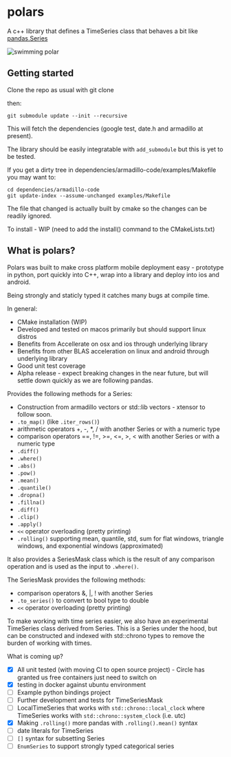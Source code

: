 # polars
A c++ library that defines a TimeSeries class that behaves a bit like [pandas.Series](http://pandas.pydata.org/pandas-docs/stable/generated/pandas.Series.html)

![swimming polar](http://cache.lovethispic.com/uploaded_images/247072-Swimming-Polar-Bear.jpg "Swimming Polar Bear")


## Getting started

Clone the repo as usual with git clone <url>

then:

```
git submodule update --init --recursive
```

This will fetch the dependencies (google test, date.h and armadillo at present).

The library should be easily integratable with `add_submodule` but this is yet to be tested.

If you get a dirty tree in dependencies/armadillo-code/examples/Makefile you may want to:

```
cd dependencies/armadillo-code
git update-index --assume-unchanged examples/Makefile
```

The file that changed is actually built by cmake so the changes can be readily ignored.

To install - WIP (need to add the install() command to the CMakeLists.txt)

## What is polars?

Polars was built to make cross platform mobile deployment easy - prototype in python, port quickly into C++, wrap into a library and deploy into ios and android.

Being strongly and staticly typed it catches many bugs at compile time.

In general:
* CMake installation (WIP)
* Developed and tested on macos primarily but should support linux distros
* Benefits from Accellerate on osx and ios through underlying library
* Benefits from other BLAS acceleration on linux and android through underlying library
* Good unit test coverage
* Alpha release - expect breaking changes in the near future, but will settle down quickly as we are following pandas.

Provides the following methods for a Series:

* Construction from armadillo vectors or std::lib vectors - xtensor to follow soon.
* `.to_map()` (like `.iter_rows()`)
* arithmetic operators +, -, *, / with another Series or with a numeric type
* comparison operators ==, !=, >=, <=, >, < with another Series or with a numeric type
* `.diff()`
* `.where()`
* `.abs()`
* `.pow()`
* `.mean()`
* `.quantile()`
* `.dropna()`
* `.fillna()`
* `.diff()`
* `.clip()`
* `.apply()`
* `<<` operator overloading (pretty printing)
* `.rolling()` supporting mean, quantile, std, sum for flat windows, triangle windows, and exponential windows (approximated)

It also provides a SeriesMask class which is the result of any comparison operation and is used as the input to `.where()`.

The SeriesMask provides the following methods:
* comparison operators &, |, ! with another Series
* `.to_series()` to convert to bool type to double
* `<<` operator overloading (pretty printing)

To make working with time series easier, we also have an experimental TimeSeries class derived from Series. This is a Series under the hood, but can be constructed and indexed with std::chrono types to remove the burden of working with times.


What is coming up?
* [x] All unit tested (with moving CI to open source project) - Circle has granted us free containers just need to switch on
* [x] testing in docker against ubuntu environment
* [ ] Example python bindings project
* [ ] Further development and tests for TimeSeriesMask
* [ ] LocalTimeSeries that works with `std::chrono::local_clock` where TimeSeries works with `std::chrono::system_clock` (i.e. utc)
* [x] Making `.rolling()` more pandas with `.rolling().mean()` syntax
* [ ] date literals for TimeSeries
* [ ] `[]` syntax for subsetting Series
* [ ] `EnumSeries` to support strongly typed categorical series

